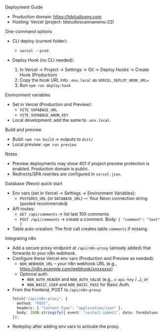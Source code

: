 Deployment Guide

- Production domain: https://tdstudiosny.com
- Hosting: Vercel (project: tdstudioscannamenu-22)

One-command options

- CLI deploy (current folder):
  - `vercel --prod`

- Deploy Hook (no CLI needed):
  1. In Vercel → Project → Settings → Git → Deploy Hooks → Create Hook (Production)
  2. Copy the hook URL into `.env.local` as `VERCEL_DEPLOY_HOOK_URL=`
  3. Run `npm run deploy:hook`

Environment variables

- Set in Vercel (Production and Preview):
  - `VITE_SUPABASE_URL`
  - `VITE_SUPABASE_ANON_KEY`
- Local development: add the same to `.env.local`.

Build and preview

- Build: `npm run build` → outputs to `dist/`
- Local preview: `npm run preview`

Notes

- Preview deployments may show 401 if project preview protection is enabled. Production domain is public.
- Redirects/SPA rewrites are configured in `vercel.json`.

Database (Neon) quick start

- Env vars (set in Vercel → Settings → Environment Variables):
  - `POSTGRES_URL` (or `DATABASE_URL`) — Your Neon connection string (pooled recommended)
- API routes:
  - `GET /api/comments` → list last 100 comments
  - `POST /api/comments` → create a comment. Body: `{ "comment": "text" }`
- Table auto-creation: The first call creates table `comments` if missing.

Integrating n8n

- Add a secure proxy endpoint at `/api/n8n-proxy` (already added) that forwards to your n8n webhook.
- Configure these Vercel env vars (Production and Preview as needed):
  - `N8N_WEBHOOK_URL` – your n8n webhook URL (e.g., https://n8n.example.com/webhook/xxxxxxxx)
  - Optional auth:
    - `N8N_AUTH_HEADER` and `N8N_AUTH_VALUE` (e.g., `x-api-key` / `…`), or
    - `N8N_BASIC_USER` and `N8N_BASIC_PASS` for Basic Auth.
- From the frontend, POST to `/api/n8n-proxy`:
  ```ts
  fetch("/api/n8n-proxy", {
    method: "POST",
    headers: { "Content-Type": "application/json" },
    body: JSON.stringify({ event: "contact.submit", data: formValues }),
  });
  ```
- Redeploy after adding env vars to activate the proxy.
